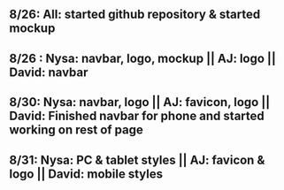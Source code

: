 ## 8/26: All: started github repository & started mockup
## 8/26 : Nysa: navbar, logo, mockup || AJ: logo || David: navbar
## 8/30: Nysa: navbar, logo || AJ: favicon, logo || David: Finished navbar for phone and started working on rest of page
## 8/31: Nysa: PC & tablet styles || AJ: favicon & logo || David: mobile styles